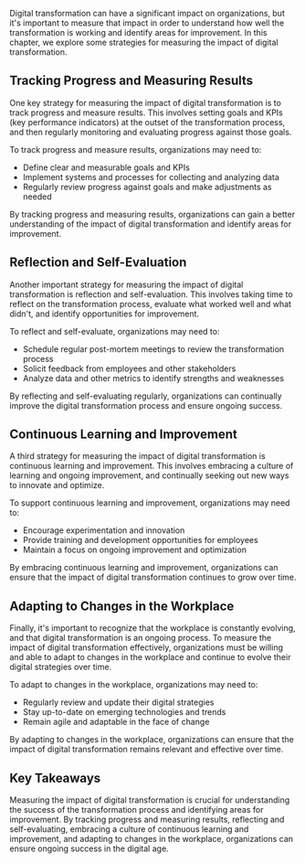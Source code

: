 
Digital transformation can have a significant impact on organizations, but it's important to measure that impact in order to understand how well the transformation is working and identify areas for improvement. In this chapter, we explore some strategies for measuring the impact of digital transformation.

Tracking Progress and Measuring Results
---------------------------------------

One key strategy for measuring the impact of digital transformation is to track progress and measure results. This involves setting goals and KPIs (key performance indicators) at the outset of the transformation process, and then regularly monitoring and evaluating progress against those goals.

To track progress and measure results, organizations may need to:

* Define clear and measurable goals and KPIs
* Implement systems and processes for collecting and analyzing data
* Regularly review progress against goals and make adjustments as needed

By tracking progress and measuring results, organizations can gain a better understanding of the impact of digital transformation and identify areas for improvement.

Reflection and Self-Evaluation
------------------------------

Another important strategy for measuring the impact of digital transformation is reflection and self-evaluation. This involves taking time to reflect on the transformation process, evaluate what worked well and what didn't, and identify opportunities for improvement.

To reflect and self-evaluate, organizations may need to:

* Schedule regular post-mortem meetings to review the transformation process
* Solicit feedback from employees and other stakeholders
* Analyze data and other metrics to identify strengths and weaknesses

By reflecting and self-evaluating regularly, organizations can continually improve the digital transformation process and ensure ongoing success.

Continuous Learning and Improvement
-----------------------------------

A third strategy for measuring the impact of digital transformation is continuous learning and improvement. This involves embracing a culture of learning and ongoing improvement, and continually seeking out new ways to innovate and optimize.

To support continuous learning and improvement, organizations may need to:

* Encourage experimentation and innovation
* Provide training and development opportunities for employees
* Maintain a focus on ongoing improvement and optimization

By embracing continuous learning and improvement, organizations can ensure that the impact of digital transformation continues to grow over time.

Adapting to Changes in the Workplace
------------------------------------

Finally, it's important to recognize that the workplace is constantly evolving, and that digital transformation is an ongoing process. To measure the impact of digital transformation effectively, organizations must be willing and able to adapt to changes in the workplace and continue to evolve their digital strategies over time.

To adapt to changes in the workplace, organizations may need to:

* Regularly review and update their digital strategies
* Stay up-to-date on emerging technologies and trends
* Remain agile and adaptable in the face of change

By adapting to changes in the workplace, organizations can ensure that the impact of digital transformation remains relevant and effective over time.

Key Takeaways
-------------

Measuring the impact of digital transformation is crucial for understanding the success of the transformation process and identifying areas for improvement. By tracking progress and measuring results, reflecting and self-evaluating, embracing a culture of continuous learning and improvement, and adapting to changes in the workplace, organizations can ensure ongoing success in the digital age.
